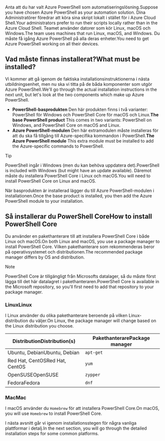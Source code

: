 <span data-ttu-id="ec44c-101">Anta att du har valt Azure PowerShell som automatiseringslösning.</span><span class="sxs-lookup"><span data-stu-id="ec44c-101">Suppose you have chosen Azure PowerShell as your automation solution.</span></span> <span data-ttu-id="ec44c-102">Dina Administratörer föredrar att köra sina skript lokalt i stället för i Azure Cloud Shell.</span><span class="sxs-lookup"><span data-stu-id="ec44c-102">Your administrators prefer to run their scripts locally rather than in the Azure Cloud Shell.</span></span> <span data-ttu-id="ec44c-103">Teamet använder datorer som kör Linux, macOS och Windows.</span><span class="sxs-lookup"><span data-stu-id="ec44c-103">The team uses machines that run Linux, macOS, and Windows.</span></span> <span data-ttu-id="ec44c-104">Du måste få igång Azure PowerShell på alla deras enheter.</span><span class="sxs-lookup"><span data-stu-id="ec44c-104">You need to get Azure PowerShell working on all their devices.</span></span> 

## <a name="what-must-be-installed"></a><span data-ttu-id="ec44c-105">Vad måste finnas installerat?</span><span class="sxs-lookup"><span data-stu-id="ec44c-105">What must be installed?</span></span>
<span data-ttu-id="ec44c-106">Vi kommer att gå igenom de faktiska installationsinstruktionerna i nästa utbildningsenhet, men nu ska vi titta på de båda komponenter som utgör Azure PowerShell.</span><span class="sxs-lookup"><span data-stu-id="ec44c-106">We'll go through the actual installation instructions in the next unit, but let's look at the two components which make up Azure PowerShell.</span></span>

- <span data-ttu-id="ec44c-107">**PowerShell-basprodukten** Den här produkten finns i två varianter: PowerShell för Windows och PowerShell Core för macOS och Linux.</span><span class="sxs-lookup"><span data-stu-id="ec44c-107">**The base PowerShell product** This comes in two variants: PowerShell on Windows, and PowerShell Core on macOS and Linux.</span></span>
- <span data-ttu-id="ec44c-108">**Azure PowerShell-modulen** Den här extramodulen måste installeras för att du ska få tillgång till Azure-specifika kommandon i PowerShell.</span><span class="sxs-lookup"><span data-stu-id="ec44c-108">**The Azure PowerShell module** This extra module must be installed to add the Azure-specific commands to PowerShell.</span></span>

> [!TIP]
> <span data-ttu-id="ec44c-109">PowerShell ingår i Windows (men du kan behöva uppdatera det).</span><span class="sxs-lookup"><span data-stu-id="ec44c-109">PowerShell is included with Windows (but might have an update available).</span></span> <span data-ttu-id="ec44c-110">Däremot måste du installera PowerShell Core i Linux och macOS.</span><span class="sxs-lookup"><span data-stu-id="ec44c-110">You will need to install PowerShell Core on Linux and macOS.</span></span>

<span data-ttu-id="ec44c-111">När basprodukten är installerad lägger du till Azure PowerShell-modulen i installationen.</span><span class="sxs-lookup"><span data-stu-id="ec44c-111">Once the base product is installed, you then add the Azure PowerShell module to your installation.</span></span>

## <a name="how-to-install-powershell-core"></a><span data-ttu-id="ec44c-112">Så installerar du PowerShell Core</span><span class="sxs-lookup"><span data-stu-id="ec44c-112">How to install PowerShell Core</span></span>
<span data-ttu-id="ec44c-113">Du använder en pakethanterare till att installera PowerShell Core i både Linux och macOS.</span><span class="sxs-lookup"><span data-stu-id="ec44c-113">On both Linux and macOS, you use a package manager to install PowerShell Core.</span></span> <span data-ttu-id="ec44c-114">Vilken pakethanterare som rekommenderas beror på operativsystemet och distributionen.</span><span class="sxs-lookup"><span data-stu-id="ec44c-114">The recommended package manager differs by OS and distribution.</span></span>

> [!NOTE]
> <span data-ttu-id="ec44c-115">PowerShell Core är tillgängligt från Microsofts datalager, så du måste först lägga till det här datalagret i pakethanteraren.</span><span class="sxs-lookup"><span data-stu-id="ec44c-115">PowerShell Core is available in the Microsoft repository, so you'll first need to add that repository to your package manager.</span></span>

### <a name="linux"></a><span data-ttu-id="ec44c-116">Linux</span><span class="sxs-lookup"><span data-stu-id="ec44c-116">Linux</span></span>
<span data-ttu-id="ec44c-117">I Linux använder du olika pakethanterare beroende på vilken Linux-distribution du väljer.</span><span class="sxs-lookup"><span data-stu-id="ec44c-117">On Linux, the package manager will change based on the Linux distribution you choose.</span></span>

| <span data-ttu-id="ec44c-118">Distribution</span><span class="sxs-lookup"><span data-stu-id="ec44c-118">Distribution(s)</span></span>  | <span data-ttu-id="ec44c-119">Pakethanterare</span><span class="sxs-lookup"><span data-stu-id="ec44c-119">Package manager</span></span> |
|------------------|-----------------|
| <span data-ttu-id="ec44c-120">Ubuntu, Debian</span><span class="sxs-lookup"><span data-stu-id="ec44c-120">Ubuntu, Debian</span></span>   | `apt-get`       |
| <span data-ttu-id="ec44c-121">Red Hat, CentOS</span><span class="sxs-lookup"><span data-stu-id="ec44c-121">Red Hat, CentOS</span></span>  | `yum`           |
| <span data-ttu-id="ec44c-122">OpenSUSE</span><span class="sxs-lookup"><span data-stu-id="ec44c-122">OpenSUSE</span></span>         | `zypper`        |
| <span data-ttu-id="ec44c-123">Fedora</span><span class="sxs-lookup"><span data-stu-id="ec44c-123">Fedora</span></span>           | `dnf`           |

### <a name="mac"></a><span data-ttu-id="ec44c-124">Mac</span><span class="sxs-lookup"><span data-stu-id="ec44c-124">Mac</span></span>
<span data-ttu-id="ec44c-125">I macOS använder du `Homebrew` för att installera PowerShell Core.</span><span class="sxs-lookup"><span data-stu-id="ec44c-125">On macOS, you will use `Homebrew` to install PowerShell Core.</span></span>

<span data-ttu-id="ec44c-126">I nästa avsnitt går vi igenom installationsstegen för några vanliga plattformar i detalj.</span><span class="sxs-lookup"><span data-stu-id="ec44c-126">In the next section, you will go through the detailed installation steps for some common platforms.</span></span>
